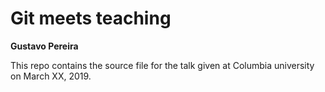 # Git meets teaching
**Gustavo Pereira**

This repo contains the source file for the talk given at Columbia university on
March XX, 2019.
